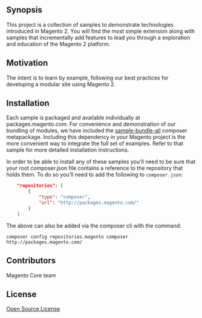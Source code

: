 ## Synopsis

This project is a collection of samples to demonstrate technologies introduced in Magento 2.  You will find the most simple extension along with samples that incrementally add features to lead you through a exploration and education of the Magento 2 platform.

## Motivation

The intent is to learn by example, following our best practices for developing a modular site using Magento 2.

## Installation

Each sample is packaged and available individually at packages.magento.com.  For convenience and demonstration of our bundling of modules, we have included the [sample-bundle-all](sample-bundle-all) composer metapackage.  Including this dependency in your Magento project is the more convenient way to integrate the full set of examples. Refer to that sample for more detailed installation instructions.

In order to be able to install any of these samples you'll need to be sure that your root composer.json file contains a reference to the repository that holds them.  To do so you'll need to add the following to `composer.json`:

```json
    "repositories": [
        {
            "type": "composer",
            "url": "http://packages.magento.com/"
        }
    ]
```

The above can also be added via the composer cli with the command: 

    composer config repositories.magento composer http://packages.magento.com/

## Contributors

Magento Core team

## License

[Open Source License](LICENSE.txt)



